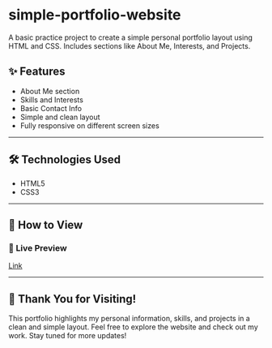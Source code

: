 # simple-portfolio-website
A basic practice project to create a simple personal portfolio layout using HTML and CSS. Includes sections like About Me, Interests, and Projects.

## ✨ Features

- About Me section  
- Skills and Interests  
- Basic Contact Info  
- Simple and clean layout  
- Fully responsive on different screen sizes

---

## 🛠️ Technologies Used

- HTML5  
- CSS3  

---

## 👀 How to View

### 🔗 Live Preview
[Link](#)  
<!-- Replace # with your GitHub Pages or other live link -->

---

## 🙌 Thank You for Visiting!

This portfolio highlights my personal information, skills, and projects in a clean and simple layout. Feel free to explore the website and check out my work. Stay tuned for more updates!





